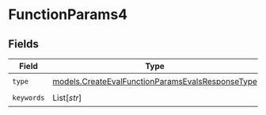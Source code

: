 # FunctionParams4


## Fields

| Field                                                                                                      | Type                                                                                                       | Required                                                                                                   | Description                                                                                                |
| ---------------------------------------------------------------------------------------------------------- | ---------------------------------------------------------------------------------------------------------- | ---------------------------------------------------------------------------------------------------------- | ---------------------------------------------------------------------------------------------------------- |
| `type`                                                                                                     | [models.CreateEvalFunctionParamsEvalsResponseType](../models/createevalfunctionparamsevalsresponsetype.md) | :heavy_check_mark:                                                                                         | N/A                                                                                                        |
| `keywords`                                                                                                 | List[*str*]                                                                                                | :heavy_check_mark:                                                                                         | N/A                                                                                                        |